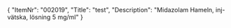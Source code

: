 {
  "ItemNr": "002019",
  "Title": "test",
  "Description": "Midazolam Hameln, inj-vätska, lösning 5 mg/ml"
}